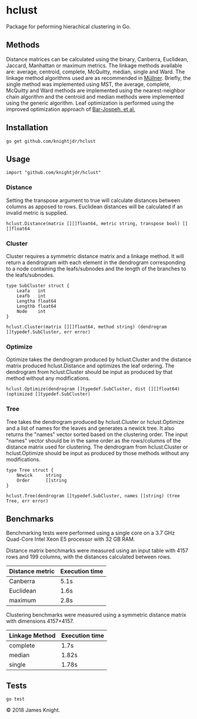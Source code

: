 # hclust

Package for peforming hierachical clustering in Go.

## Methods

Distance matrices can be calculated using the binary, Canberra, Euclidean, Jaccard,
Manhattan or maximum metrics. The linkage methods available are: average, centroid,
complete, McQuitty, median, single and Ward. The linkage method algorithms
used are as recommended in [Müllner](https://arxiv.org/abs/1109.2378). Briefly,
the single method was implemented using MST, the average, complete, McQuitty and
Ward methods are implemented using the nearest-neighbor chain algorithm and the
centroid and median methods were implemented using the generic algorithm. Leaf
optimization is performed using the improved optimization approach of
[Bar-Jospeh, et al.](https://www.ncbi.nlm.nih.gov/pubmed/11472989)

## Installation

`go get github.com/knightjdr/hclust`

## Usage

`import "github.com/knightjdr/hclust"`

### Distance

Setting the transpose argument to true will calculate distances between columns
as apposed to rows. Euclidean distances will be calculated if an invalid metric
is supplied.

`hclust.Distance(matrix [][]float64, metric string, transpose bool) [][]float64`

### Cluster

Cluster requires a symmetric distance matrix and a linkage method. It will return
a dendrogram with each element in the dendrogram corresponding to a node
containing the leafs/subnodes and the length of the branches to the leafs/subnodes.

```
type SubCluster struct {
	Leafa   int
	Leafb   int
	Lengtha float64
	Lengthb float64
	Node    int
}

hclust.Cluster(matrix [][]float64, method string) (dendrogram []typedef.SubCluster, err error)
```

### Optimize

Optimize takes the dendrogram produced by hclust.Cluster and the distance matrix produced
hclust.Distance and optimizes the leaf ordering. The dendrogram from hclust.Cluster
should be input as produced by that method without any modifications.

`
hclust.Optimize(dendrogram []typedef.SubCluster, dist [][]float64) (optimized []typedef.SubCluster)
`

### Tree

Tree takes the dendrogram produced by hclust.Cluster or hclust.Optimize and a list
of names for the leaves and generates a newick tree. It also returns the "names"
vector sorted based on the clustering order. The input "names" vector should be
in the same order as the rows/columns of the distance matrix used for clustering.
The dendrogram from hclust.Cluster or hclust.Optimize should be input as produced by
those methods without any modifications.

```
type Tree struct {
	Newick     string
	Order      []string
}

hclust.Tree(dendrogram []typedef.SubCluster, names []string) (tree Tree, err error)
```

## Benchmarks

Benchmarking tests were performed using a single core on a 3.7 GHz Quad-Core
Intel Xeon E5 processor with 32 GB RAM.

Distance matrix benchmarks were measured using an input table with 4157 rows
and 199 columns, with the distances calculated between rows.

| Distance metric  | Execution time  |
| ---------------- | --------------- |
| Canberra         | 5.1s            |
| Euclidean        | 1.6s            |
| maximum          | 2.8s            |

Clustering benchmarks were measured using a symmetric distance matrix with dimensions
4157×4157.

| Linkage Method  | Execution time |
| --------------- | -------------- |
| complete        | 1.7s           |
| median          | 1.82s          |
| single          | 1.78s          |

## Tests

`go test`

© 2018 James Knight.
